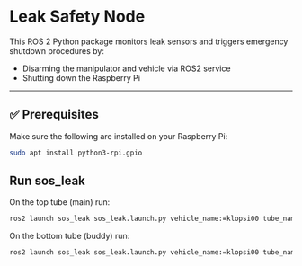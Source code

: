 # Leak Safety Node

This ROS 2 Python package monitors leak sensors and triggers emergency shutdown procedures by:
- Disarming the manipulator and vehicle via ROS2 service
- Shutting down the Raspberry Pi

---

## ✅ Prerequisites

Make sure the following are installed on your Raspberry Pi:
  
```bash
sudo apt install python3-rpi.gpio
``` 

## Run sos_leak

On the top tube (main) run:

```bash
ros2 launch sos_leak sos_leak.launch.py vehicle_name:=klopsi00 tube_name:=main
``` 

On the bottom tube (buddy) run:

```bash
ros2 launch sos_leak sos_leak.launch.py vehicle_name:=klopsi00 tube_name:=buddy
``` 